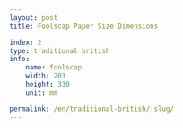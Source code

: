 ```yaml
---
layout: post
title: Foolscap Paper Size Dimensions

index: 2
type: traditional british
info:
    name: foolscap
    width: 203
    height: 330
    unit: mm

permalink: /en/traditional-british/:slug/
---
```



